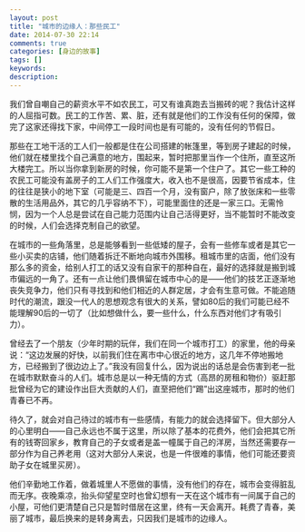 ```yaml
---
layout: post
title: "城市的边缘人：那些民工"
date: 2014-07-30 22:14
comments: true
categories: [身边的故事]
tags: []
keywords: 
description: 
---
```

我们曾自嘲自己的薪资水平不如农民工，可又有谁真跑去当搬砖的呢？我估计这样的人屈指可数。民工的工作苦、累、脏，还有就是他们的工作没有任何的保障，做完了这家还得找下家，中间停工一段时间也是有可能的，没有任何的节假日。

那些在工地干活的工人们一般都是住在公司搭建的帐篷里，等到房子建起的时候，他们就在楼里找个自己满意的地方，围起来，暂时把那里当作一个住所，直至这所大楼完工。所以当你拿到新房的时候，你可能不是第一个住户了。其它一些工种的农民工可能没有盖房子的工人们工作强度大，收入也不是很高，因要节省成本，住的往往是狭小的地下室（可能是三、四百一个月，没有窗户，除了放张床和一些零散的生活用品外，其它的几乎容纳不下），可能里面住的还是一家三口。无需怜悯，因为一个人总是尝试在自己能力范围内让自己活得更好，当不能暂时不能改变的时候，人们会选择克制自己的欲望。

在城市的一些角落里，总是能够看到一些低矮的屋子，会有一些修车或者是其它一些小买卖的店铺，他们随着拆迁不断地向城市外围移。租城市里的店面，他们没有那么多的资金，给别人打工的话又没有自家干的那种自在，最好的选择就是搬到城市偏远的一角了。还有一点让他们畏惧留在城市中心的是——他们的技艺正逐渐地丧失竞争力，他们只有寻找到和他们相近的人群定居，才会有生意可做。不能追随时代的潮流，跟没一代人的思想观念有很大的关系，譬如80后的我们可能已经不能理解90后的一切了（比如想做什么，要一些什么，什么东西对他们才有吸引力）。

<!--more-->
曾经去了一个朋友（少年时期的玩伴，我们在同一个城市打工）的家里，他的母亲说：“这边发展的好快，以前我们住在离市中心很近的地方，这几年不停地搬地方，已经搬到了很边边上了。”我没有回复什么，因为说出的话总是会伤害到老一批在城市默默奋斗的人们。城市总是以一种无情的方式（高昂的房租和物价）驱赶那批曾经为它的建设作出巨大贡献的人们，直至把他们“踢”出这座城市，那时的他们青春已不再。

待久了，就会对自己待过的城市有一些感情，有能力的就会选择留下。但大部分人的心里明白——自己永远也不属于这里，所以除了基本的花费外，他们会把其它所有的钱寄回家乡，教育自己的子女或者是盖一幢属于自己的洋房，当然还需要存一部分作为自己养老用（这对大部分人来说，也是一件很难的事情，他们可能还要资助子女在城里买房）。

他们辛勤地工作着，做着城里人不愿做的事情，没有他们的存在，城市会变得脏乱而无序。夜晚乘凉，抬头仰望星空时也曾幻想有一天在这个城市有一间属于自己的小屋，可他们更清楚自己只是暂时借居在这里，终有一天会离开。耗费了青春，美丽了城市，最后换来的是转身离去，只因我们是城市的边缘人。